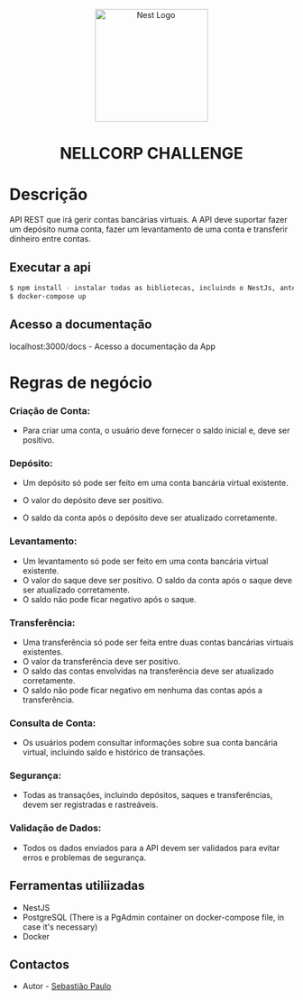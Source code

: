 <p align="center">
  <a href="http://nestjs.com/" target="blank"><img src="https://nestjs.com/img/logo-small.svg" width="200" alt="Nest Logo" /></a>
</p>

[circleci-image]: https://img.shields.io/circleci/build/github/nestjs/nest/master?token=abc123def456
[circleci-url]: https://circleci.com/gh/nestjs/nest

  <h1><p align="center">NELLCORP CHALLENGE</p>
   
  <!--[![Backers on Open Collective](https://opencollective.com/nest/backers/badge.svg)](https://opencollective.com/nest#backer)
  [![Sponsors on Open Collective](https://opencollective.com/nest/sponsors/badge.svg)](https://opencollective.com/nest#sponsor)-->

# Descrição

API REST que irá gerir contas bancárias virtuais. A API deve suportar fazer um depósito numa conta, fazer um levantamento de uma conta e transferir dinheiro entre contas.

## Executar a api
```bash
$ npm install - instalar todas as bibliotecas, incluindo o NestJs, antes de criar os containers no docker
$ docker-compose up
```

## Acesso a documentação
localhost:3000/docs - Acesso a documentação da App

# Regras de negócio
### Criação de Conta:

* Para criar uma conta, o usuário deve fornecer o saldo inicial e, deve ser positivo.

### Depósito:

* Um depósito só pode ser feito em uma conta bancária virtual existente.

* O valor do depósito deve ser positivo.

* O saldo da conta após o depósito deve ser atualizado corretamente.

### Levantamento:

* Um levantamento só pode ser feito em uma conta bancária virtual existente.
* O valor do saque deve ser positivo.
O saldo da conta após o saque deve ser atualizado corretamente.
* O saldo não pode ficar negativo após o saque.

### Transferência:

* Uma transferência só pode ser feita entre duas contas bancárias virtuais existentes.
* O valor da transferência deve ser positivo.
* O saldo das contas envolvidas na transferência deve ser atualizado corretamente.
* O saldo não pode ficar negativo em nenhuma das contas após a transferência.

### Consulta de Conta:

* Os usuários podem consultar informações sobre sua conta bancária virtual, incluindo saldo e histórico de transações.

### Segurança:

* Todas as transações, incluindo depósitos, saques e transferências, devem ser registradas e rastreáveis.

### Validação de Dados:

* Todos os dados enviados para a API devem ser validados para evitar erros e problemas de segurança.

## Ferramentas utiliizadas
* NestJS
* PostgreSQL (There is a PgAdmin container on docker-compose file, in case it's necessary)
* Docker

## Contactos

- Autor - [Sebastião Paulo](https://www.linkedin.com/in/sebasti%C3%A3o-paulo-31b4a5129/)
